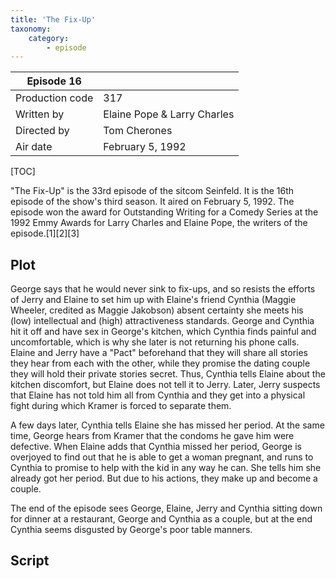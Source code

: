 ```yaml
---
title: 'The Fix-Up'
taxonomy:
    category:
        - episode
---
```


| Episode 16 | |
|-----------------|--------------------------------|
| Production code | 317                            |
| Written by      | Elaine Pope & Larry Charles |
| Directed by     | Tom Cherones                   |
| Air date        | February 5, 1992             |

[TOC]

"The Fix-Up" is the 33rd episode of the sitcom Seinfeld. It is the 16th episode of the show's third season. It aired on February 5, 1992. The episode won the award for Outstanding Writing for a Comedy Series at the 1992 Emmy Awards for Larry Charles and Elaine Pope, the writers of the episode.[1][2][3]

## Plot

George says that he would never sink to fix-ups, and so resists the efforts of Jerry and Elaine to set him up with Elaine's friend Cynthia (Maggie Wheeler, credited as Maggie Jakobson) absent certainty she meets his (low) intellectual and (high) attractiveness standards. George and Cynthia hit it off and have sex in George's kitchen, which Cynthia finds painful and uncomfortable, which is why she later is not returning his phone calls. Elaine and Jerry have a "Pact" beforehand that they will share all stories they hear from each with the other, while they promise the dating couple they will hold their private stories secret. Thus, Cynthia tells Elaine about the kitchen discomfort, but Elaine does not tell it to Jerry. Later, Jerry suspects that Elaine has not told him all from Cynthia and they get into a physical fight during which Kramer is forced to separate them.

A few days later, Cynthia tells Elaine she has missed her period. At the same time, George hears from Kramer that the condoms he gave him were defective. When Elaine adds that Cynthia missed her period, George is overjoyed to find out that he is able to get a woman pregnant, and runs to Cynthia to promise to help with the kid in any way he can. She tells him she already got her period. But due to his actions, they make up and become a couple.

The end of the episode sees George, Elaine, Jerry and Cynthia sitting down for dinner at a restaurant, George and Cynthia as a couple, but at the end Cynthia seems disgusted by George's poor table manners.

## Script

